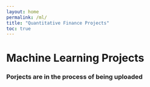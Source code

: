 ```yaml
---
layout: home
permalink: /ml/
title: "Quantitative Finance Projects"
toc: true
---
```


# Machine Learning Projects 

### Porjects are in the process of being uploaded 